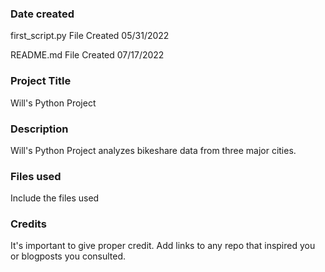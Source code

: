 
### Date created
first_script.py File Created 05/31/2022

README.md File Created 07/17/2022

### Project Title
Will's Python Project

### Description
Will's Python Project analyzes bikeshare data from three major cities. 

### Files used
Include the files used

### Credits
It's important to give proper credit. Add links to any repo that inspired you or blogposts you consulted.
